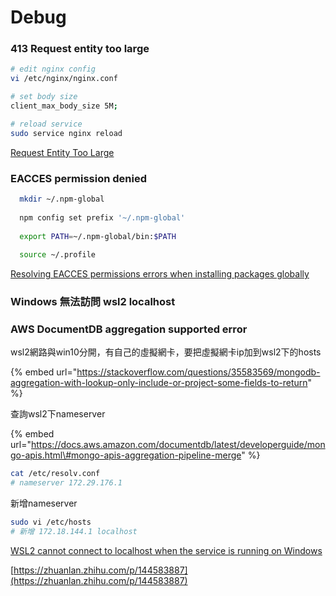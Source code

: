 # Debug

### 413 Request entity too large

```bash
# edit nginx config
vi /etc/nginx/nginx.conf

# set body size
client_max_body_size 5M;

# reload service
sudo service nginx reload
```

[Request Entity Too Large](https://www.opencli.com/linux/fix-nginx-error-413-request-entity-too-large)

### EACCES permission denied

```bash
  mkdir ~/.npm-global
  
  npm config set prefix '~/.npm-global'
  
  export PATH=~/.npm-global/bin:$PATH
  
  source ~/.profile
```

 [Resolving EACCES permissions errors when installing packages globally](https://docs.npmjs.com/resolving-eacces-permissions-errors-when-installing-packages-globally#manually-change-npms-default-directory)

### Windows 無法訪問 wsl2 localhost

### AWS DocumentDB aggregation supported error

wsl2網路與win10分開，有自己的虛擬網卡，要把虛擬網卡ip加到wsl2下的hosts

{% embed url="https://stackoverflow.com/questions/35583569/mongodb-aggregation-with-lookup-only-include-or-project-some-fields-to-return" %}

查詢wsl2下nameserver

{% embed url="https://docs.aws.amazon.com/documentdb/latest/developerguide/mongo-apis.html\#mongo-apis-aggregation-pipeline-merge" %}

```bash
cat /etc/resolv.conf
# nameserver 172.29.176.1
```



新增nameserver



```bash
sudo vi /etc/hosts
# 新增 172.18.144.1 localhost
```

[WSL2 cannot connect to localhost when the service is running on Windows](https://github.com/microsoft/WSL/issues/5211)

[https://zhuanlan.zhihu.com/p/144583887](https://zhuanlan.zhihu.com/p/144583887)

